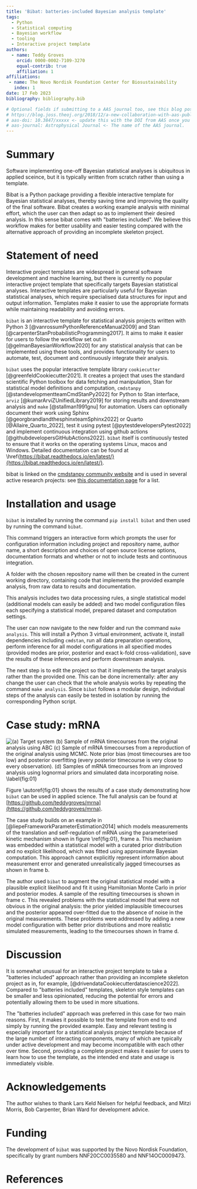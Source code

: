 ```yaml
---
title: 'Bibat: batteries-included Bayesian analysis template'
tags:
  - Python
  - Statistical computing
  - Bayesian workflow
  - tooling
  - Interactive project template
authors:
  - name: Teddy Groves
    orcid: 0000-0002-7109-3270
    equal-contrib: true
    affiliation: 1
affiliations:
 - name: The Novo Nordisk Foundation Center for Biosustainability
   index: 1
date: 17 Feb 2023
bibliography: bibliography.bib

# Optional fields if submitting to a AAS journal too, see this blog post:
# https://blog.joss.theoj.org/2018/12/a-new-collaboration-with-aas-publishing
# aas-doi: 10.3847/xxxxx <- update this with the DOI from AAS once you know it.
# aas-journal: Astrophysical Journal <- The name of the AAS journal.
---
```


# Summary
Software implementing one-off Bayesian statistical analyses is ubiquitous in
applied sceince, but it is typically written from scratch rather than using a
template.

Bibat is a Python package providing a flexible interactive template for Bayesian
statistical analyses, thereby saving time and improving the quality of the final
software. Bibat creates a working example analysis with minimal effort, which
the user can then adapt so as to implement their desired analysis. In this sense
bibat comes with "batteries included". We believe this workflow makes for better
usability and easier testing compared with the alternative approach of providing
an incomplete skeleton project.

# Statement of need
Interactive project templates are widespread in general software development and
machine learning, but there is currently no popular interactive project template
that specifically targets Bayesian statistical analyses. Interactive templates
are particularly useful for Bayesian statistical analyses, which require
specialised data structures for input and output information. Templates make it
easier to use the appropriate formats while maintaining readability and avoiding
errors.

`bibat` is an interactive template for statistical analysis projects written
with Python 3 [@vanrossumPythonReferenceManual2009] and Stan
[@carpenterStanProbabilisticProgramming2017]. It aims to make it easier for
users to follow the workflow set out in [@gelmanBayesianWorkflow2020] for any
statistical analysis that can be implemented using these tools, and provides
functionality for users to automate, test, document and continuously integrate
their analysis.

`bibat` uses the popular interactive template library `cookiecutter`
[@greenfeldCookiecutter2021]. It creates a project that uses the standard
scientific Python toolbox for data fetching and manipulation, Stan for
statistical model definitions and computation, `cmdstanpy`
[@standevelopmentteamCmdStanPy2022] for Python to Stan interface, `arviz`
[@kumarArviZUnifiedLibrary2019] for storing results and downstream analysis and
`make` [@stallman1991gnu] for automation. Users can optionally document their
work using Sphinx [@georgbrandlandthesphinxteamSphinx2022] or Quarto
[@Allaire_Quarto_2022], test it using pytest [@pytestdevelopersPytest2022] and
implement continuous integration using github actions
[@githubdevelopersGitHubActions2022]. `bibat` itself is continuously tested to
ensure that it works on the operating systems Linux, macos and Windows. Detailed
documentation can be found at
\href{https://bibat.readthedocs.io/en/latest/}{https://bibat.readthedocs.io/en/latest/}.

bibat is linked on the [cmdstanpy community
website](https://mc-stan.org/cmdstanpy/community.html) and is used in several
active research projects: see [this documentation page](https://bibat.readthedocs.io/en/latest/examples.html) for a list.

# Installation and usage
`bibat` is installed by running the command `pip install bibat` and then used by running the command `bibat`.

This command triggers an interactive form which prompts the user for
configuration information including project and repository name, author name, a
short description and choices of open source license options, documentation
formats and whether or not to include tests and continuous integration.

A folder with the chosen repository name will then be created in the current
working directory, containing code that implements the provided example
analysis, from raw data to results and documentation.

This analysis includes two data processing rules, a single statistical model
(additional models can easily be added) and two model configuration files each
specifying a statistical model, prepared dataset and computation settings.

The user can now navigate to the new folder and run the command `make
analysis`. This will install a Python 3 virtual environment, activate it,
install dependencies including `cmdstan`, run all data preparation operations,
perform inference for all model configurations in all specified modes (provided
modes are prior, posterior and exact k-fold cross-validation), save the results
of these inferences and perform downstream analysis.

The next step is to edit the project so that it implements the target analysis
rather than the provided one. This can be done incrementally: after any change
the user can check that the whole analysis works by repeating the command `make
analysis`. Since `bibat` follows a modular design,
individual steps of the analysis can easily be tested in isolation by running
the corresponding Python script.

# Case study: mRNA 
![(a) Target system 
  (b) Sample of mRNA timecourses from the original analysis using ABC 
  (c) Sample of mRNA timecourses from a reproduction of the original analysis using MCMC. Note prior bias (most timecourses are too low) and posterior overfitting (every posterior timecourse is very close to every observation). 
  (d) Samples of mRNA timecourses from an improved analysis using lognormal priors and simulated data incorporating noise. \label{fig:01}
  ](docs/_static/fig.png)

Figure \autoref{fig:01} shows the results of a case study demonstrating how
`bibat` can be used in applied science. The full
analysis can be found at
[https://github.com/teddygroves/mrna](https://github.com/teddygroves/mrna).

The case study builds on an example in
[@liepeFrameworkParameterEstimation2014] which models measurements of the
translation and self-regulation of mRNA using the parameterised kinetic
mechanism shown in figure \ref{fig:01}, frame a. This mechanism was embedded
within a statistical model with a curated prior distribution and no explicit
likelihood, which was fitted using approximate Bayesian computation. This approach
cannot explicitly represent information about measurement error and generated
unrealistically jagged timecourses as shown in frame b.

The author used `bibat` to augment the original
statistical model with a plausible explicit likelihood and fit it using
Hamiltonian Monte Carlo in prior and posterior modes. A sample of the resulting
timecourses is shown in frame c. This revealed problems with the statistical
model that were not obvious in the original analysis: the prior yielded
implausible timecourses and the posterior appeared over-fitted due to the
absence of noise in the original measurements. These problems were addressed by
adding a new model configuration with better prior distributions and more
realistic simulated measurements, leading to the timecourses shown in frame d.

# Discussion
It is somewhat unusual for an interactive project template to take a "batteries
included" approach rather than providing an incomplete skeleton project as in,
for example, [@drivendataCookiecutterdatascience2022]. Compared to "batteries
included" templates, skeleton style templates can be smaller and less
opinionated, reducing the potential for errors and potentially allowing them to
be used in more situations.

The "batteries included" approach was preferred in this case for two main
reasons. First, it makes it possible to test the template from end to end simply
by running the provided example. Easy and relevant testing is especially
important for a statistical analysis project template because of the large
number of interacting components, many of which are typically under active
development and may become incompatible with each other over time. Second,
providing a complete project makes it easier for users to learn how to use the
template, as the intended end state and usage is immediately visible.

# Acknowledgements
The author wishes to thank Lars Keld Nielsen for helpful feedback, and Mitzi
Morris, Bob Carpenter, Brian Ward for development advice.

# Funding
The development of `bibat` was supported by the Novo Nordisk Foundation,
specifically by grant numbers NNF20CC0035580 and NNF14OC0009473.

# References

